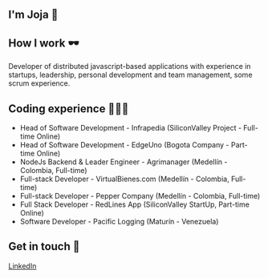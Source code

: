 ## I'm Joja 👋
## How I work 🕶

Developer of distributed javascript-based applications with experience in startups, leadership, personal development and team management, some scrum experience.

## Coding experience 🧑🏽‍💻
  * Head of Software Development - Infrapedia (SiliconValley Project - Full-time Online)
  * Head of Software Development - EdgeUno (Bogota Company - Part-time Online)
  * NodeJs Backend & Leader Engineer - Agrimanager (Medellín - Colombia, Full-time)
  * Full-stack Developer - VirtualBienes.com (Medellín - Colombia, Full-time)
  * Full-stack Developer - Pepper Company (Medellín - Colombia, Full-time)
  * Full Stack Developer - RedLines App (SiliconValley StartUp, Part-time Online)
  * Software Developer - Pacific Logging (Maturín - Venezuela)
## Get in touch 🔗

[LinkedIn](https://www.linkedin.com/in/medicenjoja/)

<!--
**medicenjoja/medicenjoja** is a ✨ _special_ ✨ repository because its `README.md` (this file) appears on your GitHub profile.

Here are some ideas to get you started:

- 🔭 I’m currently working on ...
- 🌱 I’m currently learning ...
- 👯 I’m looking to collaborate on ...
- 🤔 I’m looking for help with ...
- 💬 Ask me about ...
- 📫 How to reach me: ...
- 😄 Pronouns: ...
- ⚡ Fun fact: ...
-->
